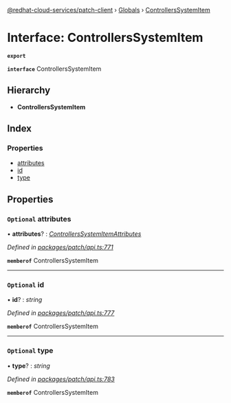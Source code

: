 [@redhat-cloud-services/patch-client](../README.md) › [Globals](../globals.md) › [ControllersSystemItem](controllerssystemitem.md)

# Interface: ControllersSystemItem

**`export`** 

**`interface`** ControllersSystemItem

## Hierarchy

* **ControllersSystemItem**

## Index

### Properties

* [attributes](controllerssystemitem.md#optional-attributes)
* [id](controllerssystemitem.md#optional-id)
* [type](controllerssystemitem.md#optional-type)

## Properties

### `Optional` attributes

• **attributes**? : *[ControllersSystemItemAttributes](controllerssystemitemattributes.md)*

*Defined in [packages/patch/api.ts:771](https://github.com/RedHatInsights/javascript-clients/blob/1ea6be2/packages/patch/api.ts#L771)*

**`memberof`** ControllersSystemItem

___

### `Optional` id

• **id**? : *string*

*Defined in [packages/patch/api.ts:777](https://github.com/RedHatInsights/javascript-clients/blob/1ea6be2/packages/patch/api.ts#L777)*

**`memberof`** ControllersSystemItem

___

### `Optional` type

• **type**? : *string*

*Defined in [packages/patch/api.ts:783](https://github.com/RedHatInsights/javascript-clients/blob/1ea6be2/packages/patch/api.ts#L783)*

**`memberof`** ControllersSystemItem
